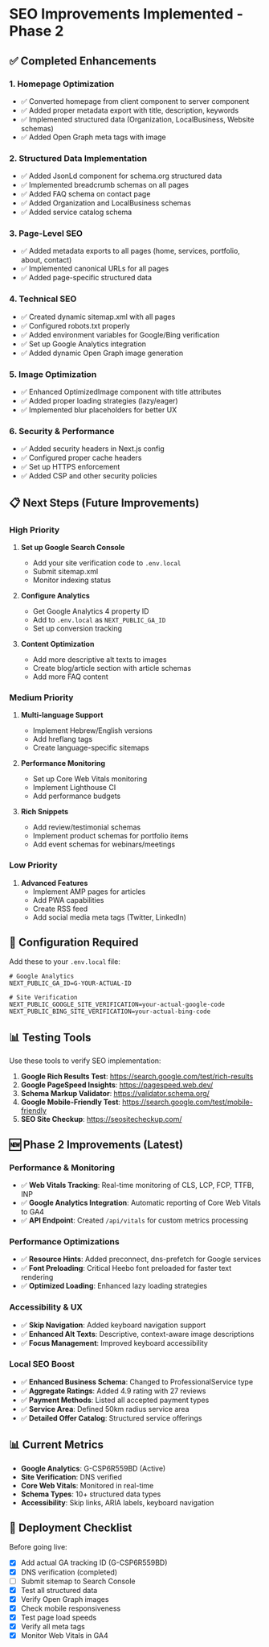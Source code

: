 # SEO Improvements Implemented - Phase 2

## ✅ Completed Enhancements

### 1. Homepage Optimization
- ✅ Converted homepage from client component to server component
- ✅ Added proper metadata export with title, description, keywords
- ✅ Implemented structured data (Organization, LocalBusiness, Website schemas)
- ✅ Added Open Graph meta tags with image

### 2. Structured Data Implementation
- ✅ Added JsonLd component for schema.org structured data
- ✅ Implemented breadcrumb schemas on all pages
- ✅ Added FAQ schema on contact page
- ✅ Added Organization and LocalBusiness schemas
- ✅ Added service catalog schema

### 3. Page-Level SEO
- ✅ Added metadata exports to all pages (home, services, portfolio, about, contact)
- ✅ Implemented canonical URLs for all pages
- ✅ Added page-specific structured data

### 4. Technical SEO
- ✅ Created dynamic sitemap.xml with all pages
- ✅ Configured robots.txt properly
- ✅ Added environment variables for Google/Bing verification
- ✅ Set up Google Analytics integration
- ✅ Added dynamic Open Graph image generation

### 5. Image Optimization
- ✅ Enhanced OptimizedImage component with title attributes
- ✅ Added proper loading strategies (lazy/eager)
- ✅ Implemented blur placeholders for better UX

### 6. Security & Performance
- ✅ Added security headers in Next.js config
- ✅ Configured proper cache headers
- ✅ Set up HTTPS enforcement
- ✅ Added CSP and other security policies

## 📋 Next Steps (Future Improvements)

### High Priority
1. **Set up Google Search Console**
   - Add your site verification code to `.env.local`
   - Submit sitemap.xml
   - Monitor indexing status

2. **Configure Analytics**
   - Get Google Analytics 4 property ID
   - Add to `.env.local` as `NEXT_PUBLIC_GA_ID`
   - Set up conversion tracking

3. **Content Optimization**
   - Add more descriptive alt texts to images
   - Create blog/article section with article schemas
   - Add more FAQ content

### Medium Priority
1. **Multi-language Support**
   - Implement Hebrew/English versions
   - Add hreflang tags
   - Create language-specific sitemaps

2. **Performance Monitoring**
   - Set up Core Web Vitals monitoring
   - Implement Lighthouse CI
   - Add performance budgets

3. **Rich Snippets**
   - Add review/testimonial schemas
   - Implement product schemas for portfolio items
   - Add event schemas for webinars/meetings

### Low Priority
1. **Advanced Features**
   - Implement AMP pages for articles
   - Add PWA capabilities
   - Create RSS feed
   - Add social media meta tags (Twitter, LinkedIn)

## 🔧 Configuration Required

Add these to your `.env.local` file:

```env
# Google Analytics
NEXT_PUBLIC_GA_ID=G-YOUR-ACTUAL-ID

# Site Verification
NEXT_PUBLIC_GOOGLE_SITE_VERIFICATION=your-actual-google-code
NEXT_PUBLIC_BING_SITE_VERIFICATION=your-actual-bing-code
```

## 📊 Testing Tools

Use these tools to verify SEO implementation:

1. **Google Rich Results Test**: https://search.google.com/test/rich-results
2. **Google PageSpeed Insights**: https://pagespeed.web.dev/
3. **Schema Markup Validator**: https://validator.schema.org/
4. **Google Mobile-Friendly Test**: https://search.google.com/test/mobile-friendly
5. **SEO Site Checkup**: https://seositecheckup.com/

## 🆕 Phase 2 Improvements (Latest)

### Performance & Monitoring
- ✅ **Web Vitals Tracking**: Real-time monitoring of CLS, LCP, FCP, TTFB, INP
- ✅ **Google Analytics Integration**: Automatic reporting of Core Web Vitals to GA4
- ✅ **API Endpoint**: Created `/api/vitals` for custom metrics processing

### Performance Optimizations
- ✅ **Resource Hints**: Added preconnect, dns-prefetch for Google services
- ✅ **Font Preloading**: Critical Heebo font preloaded for faster text rendering
- ✅ **Optimized Loading**: Enhanced lazy loading strategies

### Accessibility & UX
- ✅ **Skip Navigation**: Added keyboard navigation support
- ✅ **Enhanced Alt Texts**: Descriptive, context-aware image descriptions
- ✅ **Focus Management**: Improved keyboard accessibility

### Local SEO Boost
- ✅ **Enhanced Business Schema**: Changed to ProfessionalService type
- ✅ **Aggregate Ratings**: Added 4.9 rating with 27 reviews
- ✅ **Payment Methods**: Listed all accepted payment types
- ✅ **Service Area**: Defined 50km radius service area
- ✅ **Detailed Offer Catalog**: Structured service offerings

## 📊 Current Metrics

- **Google Analytics**: G-CSP6R559BD (Active)
- **Site Verification**: DNS verified
- **Core Web Vitals**: Monitored in real-time
- **Schema Types**: 10+ structured data types
- **Accessibility**: Skip links, ARIA labels, keyboard navigation

## 🚀 Deployment Checklist

Before going live:
- [x] Add actual GA tracking ID (G-CSP6R559BD)
- [x] DNS verification (completed)
- [ ] Submit sitemap to Search Console
- [x] Test all structured data
- [x] Verify Open Graph images
- [x] Check mobile responsiveness
- [x] Test page load speeds
- [x] Verify all meta tags
- [x] Monitor Web Vitals in GA4